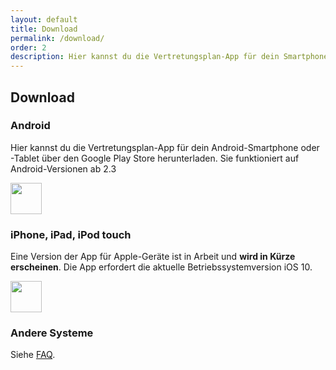 ```yaml
---
layout: default
title: Download
permalink: /download/
order: 2
description: Hier kannst du die Vertretungsplan-App für dein Smartphone oder Tablet herunterladen.
---
```


Download
--------

### Android

Hier kannst du die Vertretungsplan-App für dein Android-Smartphone oder -Tablet über den Google Play Store
herunterladen. Sie funktioniert auf Android-Versionen ab 2.3

<a class="btn btn-primary btn-embossed" href="https://play.google.com/store/apps/details?id={{ site.android_packagename }}">
    <img height="50" src="{{ '/img/google_play.svg' | prepend: site.baseurl }}"/>
</a>

### iPhone, iPad, iPod touch

Eine Version der App für Apple-Geräte ist in Arbeit und **wird in Kürze erscheinen**. Die App erfordert die aktuelle Betriebssystemversion iOS 10.

<a class="btn btn-primary btn-embossed disabled">
    <img height="50" src="{{ '/img/apple_app_store.svg' | prepend: site.baseurl }}"/>
</a>

### Andere Systeme

Siehe [FAQ](/faq/#gibt-es-die-app-auch-fr-andere-betriebssysteme).